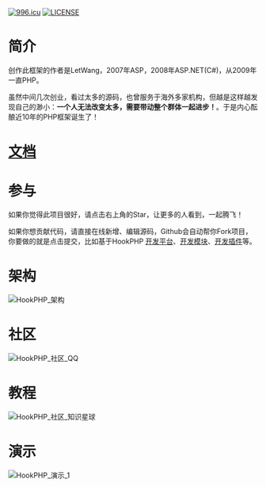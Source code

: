 [![996.icu](https://img.shields.io/badge/link-996.icu-red.svg)](https://996.icu)
[![LICENSE](https://img.shields.io/badge/license-Anti%20996-blue.svg)](https://github.com/996icu/996.ICU/blob/master/LICENSE)

# 简介
创作此框架的作者是LetWang，2007年ASP，2008年ASP.NET(C#)，从2009年一直PHP。

虽然中间几次创业，看过太多的源码，也曾服务于海外多家机构，但越是这样越发现自己的渺小：**一个人无法改变太多，需要带动整个群体一起进步！**。于是内心酝酿近10年的PHP框架诞生了！

# [文档][1]

# 参与
如果你觉得此项目很好，请点击右上角的Star，让更多的人看到，一起腾飞！

如果你想贡献代码，请直接在线新增、编辑源码，Github会自动帮你Fork项目，你要做的就是点击提交，比如基于HookPHP [开发平台][2]、[开发模块][3]、[开发插件][4]等。

# 架构
![HookPHP_架构](https://github.com/letwang/HookPHP/blob/master/public/demo/architecture.png?raw=true)

# 社区
![HookPHP_社区_QQ](https://github.com/letwang/HookPHP/blob/master/public/demo/qq.jpg?raw=true)

# 教程
![HookPHP_社区_知识星球](https://github.com/letwang/HookPHP/blob/master/public/demo/zsxq.png?raw=true)

# 演示
![HookPHP_演示_1](https://github.com/letwang/HookPHP/blob/master/public/demo/1.png?raw=true)

[1]: https://github.com/letwang/HookPHP/wiki
[2]: https://github.com/letwang/HookPHP/blob/master/app/
[3]: https://github.com/letwang/HookPHP/blob/master/app/admin/modules/
[4]: https://github.com/letwang/HookPHP/blob/master/app/admin/hooks/
